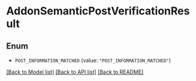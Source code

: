 # AddonSemanticPostVerificationResult

## Enum


* `POST_INFORMATION_MATCHED` (value: `"POST_INFORMATION_MATCHED"`)


[[Back to Model list]](../README.md#documentation-for-models) [[Back to API list]](../README.md#documentation-for-api-endpoints) [[Back to README]](../README.md)


